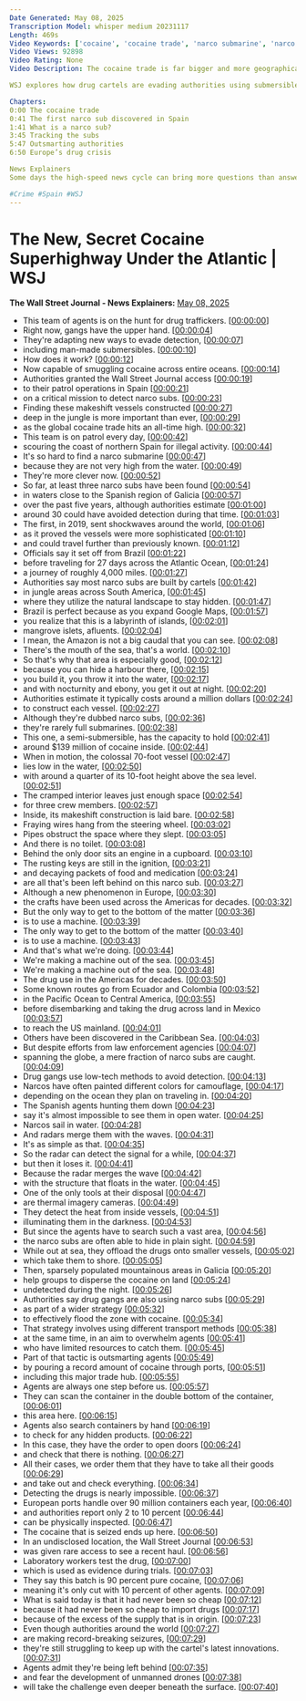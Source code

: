 ```yaml
---
Date Generated: May 08, 2025
Transcription Model: whisper medium 20231117
Length: 469s
Video Keywords: ['cocaine', 'cocaine trade', 'narco submarine', 'narco sub', 'narco sub coast guard', 'narco sub bust', 'supply chain', 'drug trade', 'cocain trafficking', 'drug trafficking', 'spain', 'spain news', 'galicia', 'narcotic submarine', 'global drug trade', 'cocaine smuggling', 'organized crime', 'brazil', 'vessel', 'australia', 'submersible', 'narco submarines', 'drug smuggling', 'colombia', 'war on drugs', 'coast guard drug bust', 'crime', 'europe drug crisis', 'drug cartels', 'tracking', 'containers', 'global trade', 'shipping', 'european ports', 'wonews']
Video Views: 92898
Video Rating: None
Video Description: The cocaine trade is far bigger and more geographically diverse than at any other point in history with some groups opening up underwater smuggling routes from South America as far as Europe and Australia, using homemade narco submarines. In 2019, the first narco sub in Europe was found off the coast of the Spanish region of Galicia after a 27-day journey across the Atlantic. 

WSJ explores how drug cartels are evading authorities using submersibles to deliver record-breaking shipments worth billions of dollars around the world.

Chapters:
0:00 The cocaine trade
0:41 The first narco sub discovered in Spain
1:41 What is a narco sub?
3:45 Tracking the subs
5:47 Outsmarting authorities
6:50 Europe’s drug crisis

News Explainers
Some days the high-speed news cycle can bring more questions than answers. WSJ’s news explainers break down the day's biggest stories into bite-size pieces to help you make sense of the news.

#Crime #Spain #WSJ
---
```


# The New, Secret Cocaine Superhighway Under the Atlantic | WSJ
**The Wall Street Journal - News Explainers:** [May 08, 2025](https://www.youtube.com/watch?v=XnLIThfY2qc)
*  This team of agents is on the hunt for drug traffickers. [[00:00:00](https://www.youtube.com/watch?v=XnLIThfY2qc&t=0.0s)]
*  Right now, gangs have the upper hand. [[00:00:04](https://www.youtube.com/watch?v=XnLIThfY2qc&t=4.68s)]
*  They're adapting new ways to evade detection, [[00:00:07](https://www.youtube.com/watch?v=XnLIThfY2qc&t=7.88s)]
*  including man-made submersibles. [[00:00:10](https://www.youtube.com/watch?v=XnLIThfY2qc&t=10.44s)]
*  How does it work? [[00:00:12](https://www.youtube.com/watch?v=XnLIThfY2qc&t=12.72s)]
*  Now capable of smuggling cocaine across entire oceans. [[00:00:14](https://www.youtube.com/watch?v=XnLIThfY2qc&t=14.76s)]
*  Authorities granted the Wall Street Journal access [[00:00:19](https://www.youtube.com/watch?v=XnLIThfY2qc&t=19.44s)]
*  to their patrol operations in Spain [[00:00:21](https://www.youtube.com/watch?v=XnLIThfY2qc&t=21.52s)]
*  on a critical mission to detect narco subs. [[00:00:23](https://www.youtube.com/watch?v=XnLIThfY2qc&t=23.6s)]
*  Finding these makeshift vessels constructed [[00:00:27](https://www.youtube.com/watch?v=XnLIThfY2qc&t=27.080000000000002s)]
*  deep in the jungle is more important than ever, [[00:00:29](https://www.youtube.com/watch?v=XnLIThfY2qc&t=29.64s)]
*  as the global cocaine trade hits an all-time high. [[00:00:32](https://www.youtube.com/watch?v=XnLIThfY2qc&t=32.44s)]
*  This team is on patrol every day, [[00:00:42](https://www.youtube.com/watch?v=XnLIThfY2qc&t=42.0s)]
*  scouring the coast of northern Spain for illegal activity. [[00:00:44](https://www.youtube.com/watch?v=XnLIThfY2qc&t=44.08s)]
*  It's so hard to find a narco submarine [[00:00:47](https://www.youtube.com/watch?v=XnLIThfY2qc&t=47.84s)]
*  because they are not very high from the water. [[00:00:49](https://www.youtube.com/watch?v=XnLIThfY2qc&t=49.760000000000005s)]
*  They're more clever now. [[00:00:52](https://www.youtube.com/watch?v=XnLIThfY2qc&t=52.72s)]
*  So far, at least three narco subs have been found [[00:00:54](https://www.youtube.com/watch?v=XnLIThfY2qc&t=54.88s)]
*  in waters close to the Spanish region of Galicia [[00:00:57](https://www.youtube.com/watch?v=XnLIThfY2qc&t=57.72s)]
*  over the past five years, although authorities estimate [[00:01:00](https://www.youtube.com/watch?v=XnLIThfY2qc&t=60.16s)]
*  around 30 could have avoided detection during that time. [[00:01:03](https://www.youtube.com/watch?v=XnLIThfY2qc&t=63.16s)]
*  The first, in 2019, sent shockwaves around the world, [[00:01:06](https://www.youtube.com/watch?v=XnLIThfY2qc&t=66.76s)]
*  as it proved the vessels were more sophisticated [[00:01:10](https://www.youtube.com/watch?v=XnLIThfY2qc&t=70.36s)]
*  and could travel further than previously known. [[00:01:12](https://www.youtube.com/watch?v=XnLIThfY2qc&t=72.76s)]
*  Officials say it set off from Brazil [[00:01:22](https://www.youtube.com/watch?v=XnLIThfY2qc&t=82.32s)]
*  before traveling for 27 days across the Atlantic Ocean, [[00:01:24](https://www.youtube.com/watch?v=XnLIThfY2qc&t=84.2s)]
*  a journey of roughly 4,000 miles. [[00:01:27](https://www.youtube.com/watch?v=XnLIThfY2qc&t=87.52s)]
*  Authorities say most narco subs are built by cartels [[00:01:42](https://www.youtube.com/watch?v=XnLIThfY2qc&t=102.16s)]
*  in jungle areas across South America, [[00:01:45](https://www.youtube.com/watch?v=XnLIThfY2qc&t=105.03999999999999s)]
*  where they utilize the natural landscape to stay hidden. [[00:01:47](https://www.youtube.com/watch?v=XnLIThfY2qc&t=107.44s)]
*  Brazil is perfect because as you expand Google Maps, [[00:01:57](https://www.youtube.com/watch?v=XnLIThfY2qc&t=117.52s)]
*  you realize that this is a labyrinth of islands, [[00:02:01](https://www.youtube.com/watch?v=XnLIThfY2qc&t=121.67999999999999s)]
*  mangrove islets, afluents. [[00:02:04](https://www.youtube.com/watch?v=XnLIThfY2qc&t=124.08s)]
*  I mean, the Amazon is not a big caudal that you can see. [[00:02:08](https://www.youtube.com/watch?v=XnLIThfY2qc&t=128.0s)]
*  There's the mouth of the sea, that's a world. [[00:02:10](https://www.youtube.com/watch?v=XnLIThfY2qc&t=130.51999999999998s)]
*  So that's why that area is especially good, [[00:02:12](https://www.youtube.com/watch?v=XnLIThfY2qc&t=132.72s)]
*  because you can hide a harbour there, [[00:02:15](https://www.youtube.com/watch?v=XnLIThfY2qc&t=135.0s)]
*  you build it, you throw it into the water, [[00:02:17](https://www.youtube.com/watch?v=XnLIThfY2qc&t=137.35999999999999s)]
*  and with nocturnity and ebony, you get it out at night. [[00:02:20](https://www.youtube.com/watch?v=XnLIThfY2qc&t=140.2s)]
*  Authorities estimate it typically costs around a million dollars [[00:02:24](https://www.youtube.com/watch?v=XnLIThfY2qc&t=144.48s)]
*  to construct each vessel. [[00:02:27](https://www.youtube.com/watch?v=XnLIThfY2qc&t=147.4s)]
*  Although they're dubbed narco subs, [[00:02:36](https://www.youtube.com/watch?v=XnLIThfY2qc&t=156.48s)]
*  they're rarely full submarines. [[00:02:38](https://www.youtube.com/watch?v=XnLIThfY2qc&t=158.96s)]
*  This one, a semi-submersible, has the capacity to hold [[00:02:41](https://www.youtube.com/watch?v=XnLIThfY2qc&t=161.0s)]
*  around $139 million of cocaine inside. [[00:02:44](https://www.youtube.com/watch?v=XnLIThfY2qc&t=164.04s)]
*  When in motion, the colossal 70-foot vessel [[00:02:47](https://www.youtube.com/watch?v=XnLIThfY2qc&t=167.51999999999998s)]
*  lies low in the water, [[00:02:50](https://www.youtube.com/watch?v=XnLIThfY2qc&t=170.16s)]
*  with around a quarter of its 10-foot height above the sea level. [[00:02:51](https://www.youtube.com/watch?v=XnLIThfY2qc&t=171.67999999999998s)]
*  The cramped interior leaves just enough space [[00:02:54](https://www.youtube.com/watch?v=XnLIThfY2qc&t=174.72s)]
*  for three crew members. [[00:02:57](https://www.youtube.com/watch?v=XnLIThfY2qc&t=177.16s)]
*  Inside, its makeshift construction is laid bare. [[00:02:58](https://www.youtube.com/watch?v=XnLIThfY2qc&t=178.92s)]
*  Fraying wires hang from the steering wheel. [[00:03:02](https://www.youtube.com/watch?v=XnLIThfY2qc&t=182.92s)]
*  Pipes obstruct the space where they slept. [[00:03:05](https://www.youtube.com/watch?v=XnLIThfY2qc&t=185.67999999999998s)]
*  And there is no toilet. [[00:03:08](https://www.youtube.com/watch?v=XnLIThfY2qc&t=188.6s)]
*  Behind the only door sits an engine in a cupboard. [[00:03:10](https://www.youtube.com/watch?v=XnLIThfY2qc&t=190.27999999999997s)]
*  The rusting keys are still in the ignition, [[00:03:21](https://www.youtube.com/watch?v=XnLIThfY2qc&t=201.64s)]
*  and decaying packets of food and medication [[00:03:24](https://www.youtube.com/watch?v=XnLIThfY2qc&t=204.64s)]
*  are all that's been left behind on this narco sub. [[00:03:27](https://www.youtube.com/watch?v=XnLIThfY2qc&t=207.04s)]
*  Although a new phenomenon in Europe, [[00:03:30](https://www.youtube.com/watch?v=XnLIThfY2qc&t=210.04s)]
*  the crafts have been used across the Americas for decades. [[00:03:32](https://www.youtube.com/watch?v=XnLIThfY2qc&t=212.79999999999998s)]
*  But the only way to get to the bottom of the matter [[00:03:36](https://www.youtube.com/watch?v=XnLIThfY2qc&t=216.27999999999997s)]
*  is to use a machine. [[00:03:39](https://www.youtube.com/watch?v=XnLIThfY2qc&t=219.23999999999998s)]
*  The only way to get to the bottom of the matter [[00:03:40](https://www.youtube.com/watch?v=XnLIThfY2qc&t=220.64s)]
*  is to use a machine. [[00:03:43](https://www.youtube.com/watch?v=XnLIThfY2qc&t=223.11999999999998s)]
*  And that's what we're doing. [[00:03:44](https://www.youtube.com/watch?v=XnLIThfY2qc&t=224.44s)]
*  We're making a machine out of the sea. [[00:03:45](https://www.youtube.com/watch?v=XnLIThfY2qc&t=225.88s)]
*  We're making a machine out of the sea. [[00:03:48](https://www.youtube.com/watch?v=XnLIThfY2qc&t=228.07999999999998s)]
*  The drug use in the Americas for decades. [[00:03:50](https://www.youtube.com/watch?v=XnLIThfY2qc&t=230.0s)]
*  Some known routes go from Ecuador and Colombia [[00:03:52](https://www.youtube.com/watch?v=XnLIThfY2qc&t=232.8s)]
*  in the Pacific Ocean to Central America, [[00:03:55](https://www.youtube.com/watch?v=XnLIThfY2qc&t=235.24s)]
*  before disembarking and taking the drug across land in Mexico [[00:03:57](https://www.youtube.com/watch?v=XnLIThfY2qc&t=237.4s)]
*  to reach the US mainland. [[00:04:01](https://www.youtube.com/watch?v=XnLIThfY2qc&t=241.04000000000002s)]
*  Others have been discovered in the Caribbean Sea. [[00:04:03](https://www.youtube.com/watch?v=XnLIThfY2qc&t=243.60000000000002s)]
*  But despite efforts from law enforcement agencies [[00:04:07](https://www.youtube.com/watch?v=XnLIThfY2qc&t=247.36s)]
*  spanning the globe, a mere fraction of narco subs are caught. [[00:04:09](https://www.youtube.com/watch?v=XnLIThfY2qc&t=249.88s)]
*  Drug gangs use low-tech methods to avoid detection. [[00:04:13](https://www.youtube.com/watch?v=XnLIThfY2qc&t=253.92000000000002s)]
*  Narcos have often painted different colors for camouflage, [[00:04:17](https://www.youtube.com/watch?v=XnLIThfY2qc&t=257.84s)]
*  depending on the ocean they plan on traveling in. [[00:04:20](https://www.youtube.com/watch?v=XnLIThfY2qc&t=260.91999999999996s)]
*  The Spanish agents hunting them down [[00:04:23](https://www.youtube.com/watch?v=XnLIThfY2qc&t=263.71999999999997s)]
*  say it's almost impossible to see them in open water. [[00:04:25](https://www.youtube.com/watch?v=XnLIThfY2qc&t=265.59999999999997s)]
*  Narcos sail in water. [[00:04:28](https://www.youtube.com/watch?v=XnLIThfY2qc&t=268.76s)]
*  And radars merge them with the waves. [[00:04:31](https://www.youtube.com/watch?v=XnLIThfY2qc&t=271.76s)]
*  It's as simple as that. [[00:04:35](https://www.youtube.com/watch?v=XnLIThfY2qc&t=275.84s)]
*  So the radar can detect the signal for a while, [[00:04:37](https://www.youtube.com/watch?v=XnLIThfY2qc&t=277.64s)]
*  but then it loses it. [[00:04:41](https://www.youtube.com/watch?v=XnLIThfY2qc&t=281.44s)]
*  Because the radar merges the wave [[00:04:42](https://www.youtube.com/watch?v=XnLIThfY2qc&t=282.71999999999997s)]
*  with the structure that floats in the water. [[00:04:45](https://www.youtube.com/watch?v=XnLIThfY2qc&t=285.0s)]
*  One of the only tools at their disposal [[00:04:47](https://www.youtube.com/watch?v=XnLIThfY2qc&t=287.2s)]
*  are thermal imagery cameras. [[00:04:49](https://www.youtube.com/watch?v=XnLIThfY2qc&t=289.15999999999997s)]
*  They detect the heat from inside vessels, [[00:04:51](https://www.youtube.com/watch?v=XnLIThfY2qc&t=291.52s)]
*  illuminating them in the darkness. [[00:04:53](https://www.youtube.com/watch?v=XnLIThfY2qc&t=293.48s)]
*  But since the agents have to search such a vast area, [[00:04:56](https://www.youtube.com/watch?v=XnLIThfY2qc&t=296.16s)]
*  the narco subs are often able to hide in plain sight. [[00:04:59](https://www.youtube.com/watch?v=XnLIThfY2qc&t=299.36s)]
*  While out at sea, they offload the drugs onto smaller vessels, [[00:05:02](https://www.youtube.com/watch?v=XnLIThfY2qc&t=302.8s)]
*  which take them to shore. [[00:05:05](https://www.youtube.com/watch?v=XnLIThfY2qc&t=305.88s)]
*  Then, sparsely populated mountainous areas in Galicia [[00:05:20](https://www.youtube.com/watch?v=XnLIThfY2qc&t=320.72s)]
*  help groups to disperse the cocaine on land [[00:05:24](https://www.youtube.com/watch?v=XnLIThfY2qc&t=324.12s)]
*  undetected during the night. [[00:05:26](https://www.youtube.com/watch?v=XnLIThfY2qc&t=326.76s)]
*  Authorities say drug gangs are also using narco subs [[00:05:29](https://www.youtube.com/watch?v=XnLIThfY2qc&t=329.84000000000003s)]
*  as part of a wider strategy [[00:05:32](https://www.youtube.com/watch?v=XnLIThfY2qc&t=332.68s)]
*  to effectively flood the zone with cocaine. [[00:05:34](https://www.youtube.com/watch?v=XnLIThfY2qc&t=334.44s)]
*  That strategy involves using different transport methods [[00:05:38](https://www.youtube.com/watch?v=XnLIThfY2qc&t=338.76s)]
*  at the same time, in an aim to overwhelm agents [[00:05:41](https://www.youtube.com/watch?v=XnLIThfY2qc&t=341.72s)]
*  who have limited resources to catch them. [[00:05:45](https://www.youtube.com/watch?v=XnLIThfY2qc&t=345.0s)]
*  Part of that tactic is outsmarting agents [[00:05:49](https://www.youtube.com/watch?v=XnLIThfY2qc&t=349.56s)]
*  by pouring a record amount of cocaine through ports, [[00:05:51](https://www.youtube.com/watch?v=XnLIThfY2qc&t=351.84s)]
*  including this major trade hub. [[00:05:55](https://www.youtube.com/watch?v=XnLIThfY2qc&t=355.2s)]
*  Agents are always one step before us. [[00:05:57](https://www.youtube.com/watch?v=XnLIThfY2qc&t=357.47999999999996s)]
*  They can scan the container in the double bottom of the container, [[00:06:01](https://www.youtube.com/watch?v=XnLIThfY2qc&t=361.88s)]
*  this area here. [[00:06:15](https://www.youtube.com/watch?v=XnLIThfY2qc&t=375.64s)]
*  Agents also search containers by hand [[00:06:19](https://www.youtube.com/watch?v=XnLIThfY2qc&t=379.96s)]
*  to check for any hidden products. [[00:06:22](https://www.youtube.com/watch?v=XnLIThfY2qc&t=382.15999999999997s)]
*  In this case, they have the order to open doors [[00:06:24](https://www.youtube.com/watch?v=XnLIThfY2qc&t=384.32s)]
*  and check that there is nothing. [[00:06:27](https://www.youtube.com/watch?v=XnLIThfY2qc&t=387.28s)]
*  All their cases, we order them that they have to take all their goods [[00:06:29](https://www.youtube.com/watch?v=XnLIThfY2qc&t=389.76s)]
*  and take out and check everything. [[00:06:34](https://www.youtube.com/watch?v=XnLIThfY2qc&t=394.88s)]
*  Detecting the drugs is nearly impossible. [[00:06:37](https://www.youtube.com/watch?v=XnLIThfY2qc&t=397.56s)]
*  European ports handle over 90 million containers each year, [[00:06:40](https://www.youtube.com/watch?v=XnLIThfY2qc&t=400.59999999999997s)]
*  and authorities report only 2 to 10 percent [[00:06:44](https://www.youtube.com/watch?v=XnLIThfY2qc&t=404.52s)]
*  can be physically inspected. [[00:06:47](https://www.youtube.com/watch?v=XnLIThfY2qc&t=407.32s)]
*  The cocaine that is seized ends up here. [[00:06:50](https://www.youtube.com/watch?v=XnLIThfY2qc&t=410.4s)]
*  In an undisclosed location, the Wall Street Journal [[00:06:53](https://www.youtube.com/watch?v=XnLIThfY2qc&t=413.71999999999997s)]
*  was given rare access to see a recent haul. [[00:06:56](https://www.youtube.com/watch?v=XnLIThfY2qc&t=416.28s)]
*  Laboratory workers test the drug, [[00:07:00](https://www.youtube.com/watch?v=XnLIThfY2qc&t=420.76s)]
*  which is used as evidence during trials. [[00:07:03](https://www.youtube.com/watch?v=XnLIThfY2qc&t=423.56s)]
*  They say this batch is 90 percent pure cocaine, [[00:07:06](https://www.youtube.com/watch?v=XnLIThfY2qc&t=426.28s)]
*  meaning it's only cut with 10 percent of other agents. [[00:07:09](https://www.youtube.com/watch?v=XnLIThfY2qc&t=429.92s)]
*  What is said today is that it had never been so cheap [[00:07:12](https://www.youtube.com/watch?v=XnLIThfY2qc&t=432.8s)]
*  because it had never been so cheap to import drugs [[00:07:17](https://www.youtube.com/watch?v=XnLIThfY2qc&t=437.68s)]
*  because of the excess of the supply that is in origin. [[00:07:23](https://www.youtube.com/watch?v=XnLIThfY2qc&t=443.48s)]
*  Even though authorities around the world [[00:07:27](https://www.youtube.com/watch?v=XnLIThfY2qc&t=447.52s)]
*  are making record-breaking seizures, [[00:07:29](https://www.youtube.com/watch?v=XnLIThfY2qc&t=449.08s)]
*  they're still struggling to keep up with the cartel's latest innovations. [[00:07:31](https://www.youtube.com/watch?v=XnLIThfY2qc&t=451.32s)]
*  Agents admit they're being left behind [[00:07:35](https://www.youtube.com/watch?v=XnLIThfY2qc&t=455.76s)]
*  and fear the development of unmanned drones [[00:07:38](https://www.youtube.com/watch?v=XnLIThfY2qc&t=458.08s)]
*  will take the challenge even deeper beneath the surface. [[00:07:40](https://www.youtube.com/watch?v=XnLIThfY2qc&t=460.59999999999997s)]
